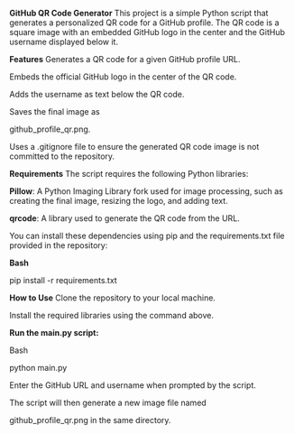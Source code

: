**GitHub QR Code Generator**
This project is a simple Python script that generates a personalized QR code for a GitHub profile. The QR code is a square image with an embedded GitHub logo in the center and the GitHub username displayed below it.

**Features**
Generates a QR code for a given GitHub profile URL.

Embeds the official GitHub logo in the center of the QR code.

Adds the username as text below the QR code.

Saves the final image as 

github_profile_qr.png.


Uses a .gitignore file to ensure the generated QR code image is not committed to the repository.

**Requirements**
The script requires the following Python libraries:


**Pillow**: A Python Imaging Library fork used for image processing, such as creating the final image, resizing the logo, and adding text.


**qrcode**: A library used to generate the QR code from the URL.

You can install these dependencies using pip and the requirements.txt file provided in the repository:

**Bash**

pip install -r requirements.txt

**How to Use**
Clone the repository to your local machine.

Install the required libraries using the command above.

**Run the main.py script:**

Bash

python main.py

Enter the GitHub URL and username when prompted by the script.

The script will then generate a new image file named 

github_profile_qr.png in the same directory.
